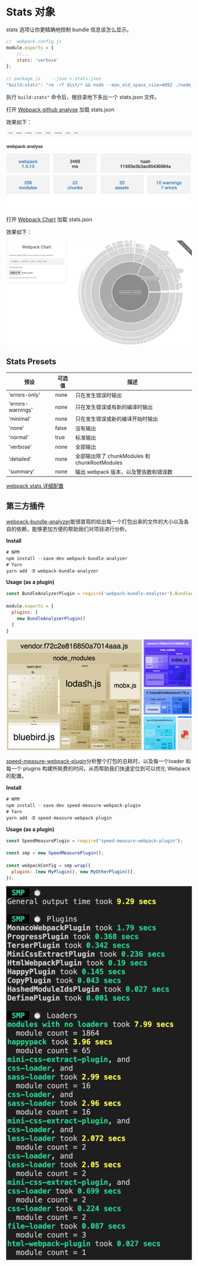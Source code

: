 # Stats 对象

stats 选项让你更精确地控制 bundle 信息该怎么显示。

```js
//  webpack.config.js
module.exports = {
    //...
    stats: 'verbose'
};

// package.js    --json > stats.json
"build:stats": "rm -rf dist/* && node --max_old_space_size=4092 ./node_modules/.bin/webpack --config build/prod.js --json > stats.json"
```

执行 `build:stats"` 命令后，根目录地下多出一个 stats.json 文件。

打开 [Webpack github analyse](http://webpack.github.io/analyse/#home) 加载 stats.json

效果如下：

![](./stats.webpack.github.io.png)

打开 [Webpack Chart](http://alexkuz.github.io/webpack-chart/) 加载 stats.json

效果如下：

![](./stats.png)

## Stats Presets

| 预设 | 可选值 | 描述 |
| -- | -- | -- |
| 'errors-only' | none | 只在发生错误时输出 |
| 'errors-warnings' | none | 只在发生错误或有新的编译时输出 |
|'minimal' | none | 只在发生错误或新的编译开始时输出 |
|'none' | false | 没有输出 |
|'normal' | true | 标准输出 |
|'verbose' | none | 全部输出 |
|'detailed' | none | 全部输出除了 chunkModules 和 chunkRootModules |
|'summary' | none | 输出 webpack 版本，以及警告数和错误数 |


[webpack stats 详细配置](https://webpack.js.org/configuration/stats/#statsassets)


## 第三方插件

[webpack-bundle-analyzer](https://github.com/webpack-contrib/webpack-bundle-analyzer)能很直观的给出每一个打包出来的文件的大小以及各自的依赖，能够更加方便的帮助我们对项目进行分析。

**Install**
```js
# NPM
npm install --save-dev webpack-bundle-analyzer
# Yarn
yarn add -D webpack-bundle-analyzer
```

**Usage (as a plugin)**
```js
const BundleAnalyzerPlugin = require('webpack-bundle-analyzer').BundleAnalyzerPlugin;

module.exports = {
  plugins: [
    new BundleAnalyzerPlugin()
  ]
}
```

![](./webpack-bundle-analyzer.gif)


[speed-measure-webpack-plugin](https://github.com/stephencookdev/speed-measure-webpack-plugin)分析整个打包的总耗时，以及每一个loader 和每一个 plugins 构建所耗费的时间，从而帮助我们快速定位到可以优化 Webpack 的配置。

**Install**
```js
# NPM
npm install --save-dev speed-measure-webpack-plugin
# Yarn
yarn add -D speed-measure-webpack-plugin
```

**Usage (as a plugin)**
```js
const SpeedMeasurePlugin = require("speed-measure-webpack-plugin");

const smp = new SpeedMeasurePlugin();

const webpackConfig = smp.wrap({
  plugins: [new MyPlugin(), new MyOtherPlugin()],
});
```
![](speed-measure-webpack-plugin.png)
